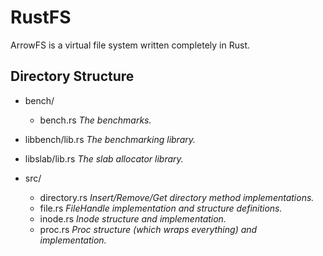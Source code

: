 RustFS
======

ArrowFS is a virtual file system written completely in Rust.

Directory Structure
-------------------
* bench/
  * bench.rs _The benchmarks._

* libbench/lib.rs _The benchmarking library._

* libslab/lib.rs _The slab allocator library._

* src/
  * directory.rs _Insert/Remove/Get directory method implementations._
  * file.rs _FileHandle implementation and structure definitions._
  * inode.rs _Inode structure and implementation._
  * proc.rs _Proc structure (which wraps everything) and implementation._
